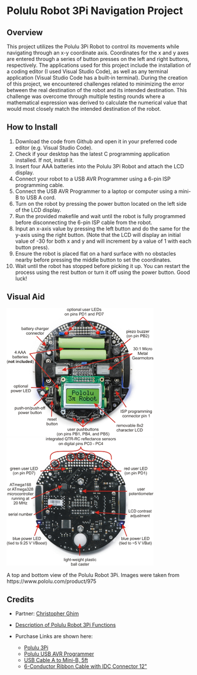 # Polulu Robot 3Pi Navigation Project

## Overview
This project utilizes the Polulu 3Pi Robot to control its movements while navigating through an x-y coordinate axis. Coordinates for the x and y axes are entered through a series of button presses on the left and right buttons, respectively. The applications used for this project include the installation of a coding editor (I used Visual Studio Code), as well as any terminal application (Visual Studio Code has a built-in terminal). During the creation of this project, we encountered challenges related to minimizing the error between the real destination of the robot and its intended destination. This challenge was overcome through multiple testing rounds where a mathematical expression was derived to calculate the numerical value that would most closely match the intended destination of the robot.

## How to Install
1. Download the code from Github and open it in your preferred code editor (e.g. Visual Studio Code).
2. Check if your desktop has the latest C programming application installed. If not, install it.
3. Insert four AAA batteries into the Polulu 3Pi Robot and attach the LCD display.
4. Connect your robot to a USB AVR Programmer using a 6-pin ISP programming cable.
5. Connect the USB AVR Programmer to a laptop or computer using a mini-B to USB A cord.
6. Turn on the robot by pressing the power button located on the left side of the LCD display.
7. Run the provided makefile and wait until the robot is fully programmed before disconnecting the 6-pin ISP cable from the robot.
8. Input an x-axis value by pressing the left button and do the same for the y-axis using the right button. (Note that the LCD will display an initial value of -30 for both x and y and will increment by a value of 1 with each button press).
9. Ensure the robot is placed flat on a hard surface with no obstacles nearby before pressing the middle button to set the coordinates.
10. Wait until the robot has stopped before picking it up. You can restart the process using the rest button or turn it off using the power button. Good luck!

## Visual Aid
<p float="left">
  <img src="images/poluluRobot3PiTopView.jpg" width="400" height="350" />
  <img src="images/poluluRobot3PiBottomView.jpg" width="400" height="350" />
</p>
A top and bottom view of the Polulu Robot 3Pi. Images were taken from https://www.pololu.com/product/975

## Credits
- Partner: [Christopher Ghim](https://www.linkedin.com/in/christopher-ghim-bb1218223/)
- [Description of Polulu Robot 3Pi Functions](https://www.pololu.com/product/975)

- Purchase Links are shown here:
  - [Polulu 3Pi](https://www.bananarobotics.com/shop/Pololu-3pi-Robot)
  - [Polulu USB AVR Programmer](https://www.pololu.com/product/1300)
  - [USB Cable A to Mini-B, 5ft](https://www.pololu.com/product/1315)
  - [6-Conductor Ribbon Cable with IDC Connector 12"](https://www.pololu.com/product/972)
